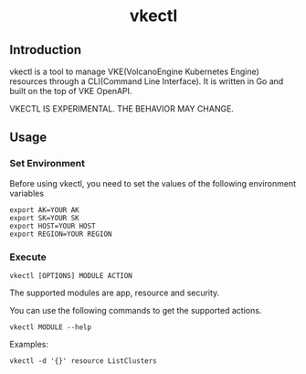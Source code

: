 <h1 align="center">vkectl</h1>

## Introduction

vkectl is a tool to manage VKE(VolcanoEngine Kubernetes Engine) resources through a CLI(Command Line Interface). It is written in Go and built on the top of VKE OpenAPI.

VKECTL IS EXPERIMENTAL. THE BEHAVIOR MAY CHANGE. 

## Usage
### Set Environment
Before using vkectl, you need to set the values of the following environment variables
``` 
export AK=YOUR AK
export SK=YOUR SK
export HOST=YOUR HOST
export REGION=YOUR REGION
```

### Execute
``` 
vkectl [OPTIONS] MODULE ACTION
```
The supported modules are app, resource and security.

You can use the following commands to get the supported actions.

``` 
vkectl MODULE --help
```

Examples:
```
vkectl -d '{}' resource ListClusters
```